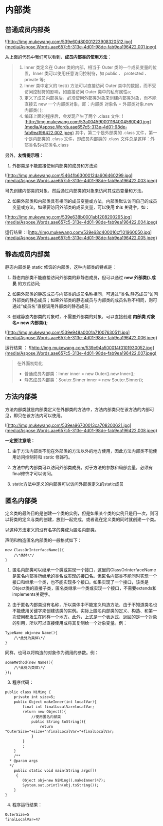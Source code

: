 # **内部类**
## **普通成员内部类**
![http://img.mukewang.com/539e60d80001223908320512.jpg](media/Aspose.Words.aae657c5-313e-4d01-98de-fab9ea196422.001.jpeg)

从上面的代码中我们可以看到，**成员内部类的使用方法**：

>1. Inner 类定义在 Outer 类的内部，相当于 Outer 类的一个成员变量的位置，Inner 类可以使用任意访问控制符，如 public 、 protected 、 private 等;
>2. Inner 类中定义的 test() 方法可以直接访问 Outer 类中的数据，而不受访问控制符的影响，如直接访问 Outer 类中的私有属性a;
>3. 定义了成员内部类后，必须使用外部类对象来创建内部类对象，而不能直接去 new 一个内部类对象，即：内部类 对象名 = 外部类对象.new 内部类( );
>4. 编译上面的程序后，会发现产生了两个 .class 文件:
>![http://img.mukewang.com/53a004590001164004560040.jpg](media/Aspose.Words.aae657c5-313e-4d01-98de-fab9ea196422.002.jpeg)
其中，第二个是外部类的 .class 文件，第一个是内部类的 .class 文件，即成员内部类的 .class 文件总是这样：外部类名$内部类名.class

另外，**友情提示哦：**

1. 外部类是不能直接使用内部类的成员和方法滴

![http://img.mukewang.com/54641b6300012da606460299.jpg](media/Aspose.Words.aae657c5-313e-4d01-98de-fab9ea196422.003.jpeg)

可先创建内部类的对象，然后通过内部类的对象来访问其成员变量和方法。

2. 如果外部类和内部类具有相同的成员变量或方法，内部类默认访问自己的成员变量或方法，如果要访问外部类的成员变量，可以使用 this 关键字。如：

![http://img.mukewang.com/539e638b0001ab1208200295.jpg](media/Aspose.Words.aae657c5-313e-4d01-98de-fab9ea196422.004.jpeg)

运行结果：![http://img.mukewang.com/539e63d400016cf101960050.jpg](media/Aspose.Words.aae657c5-313e-4d01-98de-fab9ea196422.005.jpeg)


## **静态成员内部类**
静态内部类是 static 修饰的内部类，这种内部类的特点是：

1. 静态内部类不能直接访问外部类的非静态成员，但可以通过 **new 外部类().成员** 的方式访问;

2. 如果外部类的静态成员与内部类的成员名称相同，可通过“类名.静态成员”访问外部类的静态成员；如果外部类的静态成员与内部类的成员名称不相同，则可通过“成员名”直接调用外部类的静态成员;

3. 创建静态内部类的对象时，不需要外部类的对象，可以直接创建 **内部类 对象名= new 内部类();**

![http://img.mukewang.com/539e948a0001a71007630511.jpg](media/Aspose.Words.aae657c5-313e-4d01-98de-fab9ea196422.006.jpeg)

运行结果 ： ![http://img.mukewang.com/539e94a500014f0101930052.jpg](media/Aspose.Words.aae657c5-313e-4d01-98de-fab9ea196422.007.jpeg)

>在外面初始化
>* 普通成员内部类：Inner inner = new Outer().new Inner();
>* 静态成员内部类：Souter.Sinner inner = new Souter.Sinner();


## **方法内部类**
方法内部类就是内部类定义在外部类的方法中，方法内部类只在该方法的内部可见，即只在该方法内可以使用。

![http://img.mukewang.com/539ea96700013ca708200621.jpg](media/Aspose.Words.aae657c5-313e-4d01-98de-fab9ea196422.008.jpeg)

**一定要注意哦：**

1. 由于方法内部类不能在外部类的方法以外的地方使用，因此方法内部类不能使用访问控制符和 static 修饰符。

2. 方法中的内部类可以访问外部类成员。对于方法的参数和局部变量，必须有final修饰才可以访问。

3. static方法中定义的内部类可以访问外部类定义的static成员



## **匿名内部类**
定义类的最终目的是创建一个类的实例，但是如果某个类的实例只是用一次，则可以将类的定义与类的创建，放到一起完成，或者说在定义类的同时就创建一个类。

以这种方法定义的没有名字的类成为匿名内部类。

声明和构造匿名内部类的一般格式如下：
```
new ClassOrInterfaceName(){
    /\*类体\*/ 
}
```
1. 匿名内部类可以继承一个类或实现一个接口，这里的ClassOrInterfaceName是匿名内部类所继承的类名或实现的接口名。但匿名内部类不能同时实现一个接口和继承一个类，也不能实现多个接口。如果实现了一个接口，该类是Object类的直接子类，匿名类继承一个类或实现一个接口，不需要extends和implements关键字。



2. 由于匿名内部类没有名称，所以类体中不能定义构造方法，由于不知道类名也不能使用关键字来创建该类的实例。实际上匿名内部类的定义、构造、和第一次使用都发生在同样一个地方。此外，上式是一个表达式，返回的是一个对象的引用，所以可以直接使用或将其复制给一个对象变量。例：
```
TypeName obj=new Name(){
    /\*此处为类体\*/
}
```
同样，也可以将构造的对象作为调用的参数。例：
```
someMethod(new Name(){
    /\*此处为类体\*/  
});
```
3. 程序代码：
```
public class NiMing {
	private int size=5;
	public Object makeInner(int localVar){
		final int finalLocalVar=localVar;
		return new Object(){
			//使用匿名内部类
			public String toString(){
				return "OuterSize="+size+"nfinalLocalVar="+finalLocalVar;
			}
		}
		;
	}
	/**
  * @param args
  */
	public static void main(String args[])
	 {
		Object obj=new NiMing().makeInner(47);
		System.out.println(obj.toString());
	}
}
```
4. 程序运行结果：
```
OuterSize=5
finalLocalVar=47
```

